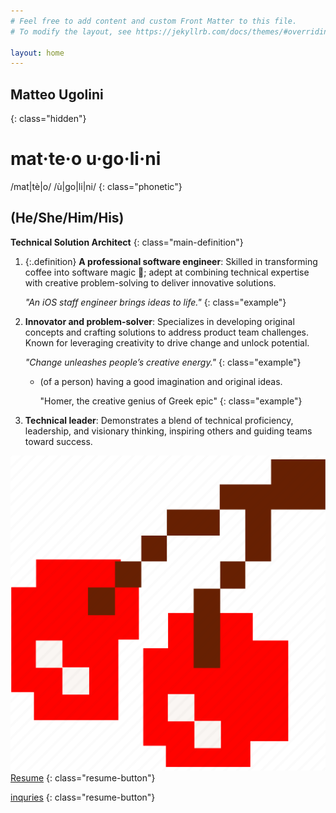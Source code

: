 ```yaml
---
# Feel free to add content and custom Front Matter to this file.
# To modify the layout, see https://jekyllrb.com/docs/themes/#overriding-theme-defaults

layout: home
---
```


## Matteo Ugolini
{: class="hidden"}

# mat·te·o u·go·li·ni 
/mat|tè|o/ /ù|go|li|ni/ 
{: class="phonetic"}
## (He/She/Him/His)

**Technical Solution Architect**
{: class="main-definition"}

1. {:.definition} **A professional software engineer**: Skilled in transforming coffee into software magic 👾; adept at combining technical expertise with creative problem-solving to deliver innovative solutions. 
   
   _"An iOS staff engineer brings ideas to life."_
   {: class="example"}

2. **Innovator and problem-solver**: Specializes in developing original concepts and crafting solutions to address product team challenges. Known for leveraging creativity to drive change and unlock potential.  
   
   _"Change unleashes people’s creative energy."_
    {: class="example"}
    - (of a person) having a good imagination and original ideas.
    
       "Homer, the creative genius of Greek epic"
       {: class="example"}

3. **Technical leader**: Demonstrates a blend of technical proficiency, leadership, and visionary thinking, inspiring others and guiding teams toward success. 

[![Drag Racing](assets/images/cherry-512.webp) Resume](/resume/)
{: class="resume-button"}

[inquries](mailto:matteo.ugolini@gmail.com)
{: class="resume-button"}
